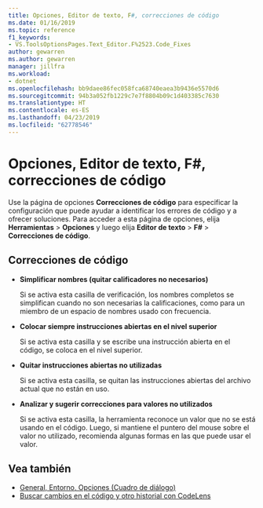 ```yaml
---
title: Opciones, Editor de texto, F#, correcciones de código
ms.date: 01/16/2019
ms.topic: reference
f1_keywords:
- VS.ToolsOptionsPages.Text_Editor.F%2523.Code_Fixes
author: gewarren
ms.author: gewarren
manager: jillfra
ms.workload:
- dotnet
ms.openlocfilehash: bb9daee86fec058fca68740eaea3b9436e5570d6
ms.sourcegitcommit: 94b3a052fb1229c7e7f8804b09c1d403385c7630
ms.translationtype: HT
ms.contentlocale: es-ES
ms.lasthandoff: 04/23/2019
ms.locfileid: "62778546"
---
```

# <a name="options-text-editor-f-code-fixes"></a>Opciones, Editor de texto, F#, correcciones de código

Use la página de opciones **Correcciones de código** para especificar la configuración que puede ayudar a identificar los errores de código y a ofrecer soluciones. Para acceder a esta página de opciones, elija **Herramientas** > **Opciones** y luego elija **Editor de texto** > **F#** > **Correcciones de código**.

## <a name="code-fixes"></a>Correcciones de código

- **Simplificar nombres (quitar calificadores no necesarios)**

   Si se activa esta casilla de verificación, los nombres completos se simplifican cuando no son necesarias la calificaciones, como para un miembro de un espacio de nombres usado con frecuencia.

- **Colocar siempre instrucciones abiertas en el nivel superior**

   Si se activa esta casilla y se escribe una instrucción abierta en el código, se coloca en el nivel superior.

- **Quitar instrucciones abiertas no utilizadas**

   Si se activa esta casilla, se quitan las instrucciones abiertas del archivo actual que no están en uso.

- **Analizar y sugerir correcciones para valores no utilizados**

   Si se activa esta casilla, la herramienta reconoce un valor que no se está usando en el código. Luego, si mantiene el puntero del mouse sobre el valor no utilizado, recomienda algunas formas en las que puede usar el valor.

## <a name="see-also"></a>Vea también

- [General, Entorno, Opciones (Cuadro de diálogo)](../../ide/reference/general-environment-options-dialog-box.md)
- [Buscar cambios en el código y otro historial con CodeLens](../../ide/find-code-changes-and-other-history-with-codelens.md)